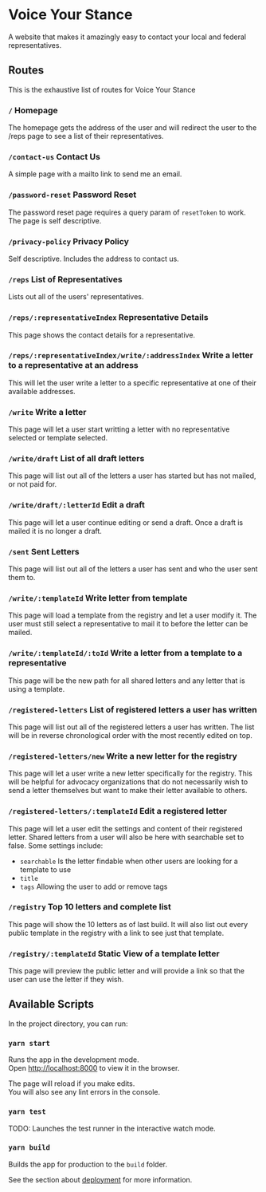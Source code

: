 # Voice Your Stance

A website that makes it amazingly easy to contact your local and federal
representatives.

## Routes

This is the exhaustive list of routes for Voice Your Stance

### `/` Homepage

The homepage gets the address of the user and will redirect the user to the
/reps page to see a list of their representatives.

### `/contact-us` Contact Us

A simple page with a mailto link to send me an email.

### `/password-reset` Password Reset

The password reset page requires a query param of `resetToken` to work. The page
is self descriptive.

### `/privacy-policy` Privacy Policy

Self descriptive. Includes the address to contact us.

### `/reps` List of Representatives

Lists out all of the users' representatives.

### `/reps/:representativeIndex` Representative Details

This page shows the contact details for a representative.

### `/reps/:representativeIndex/write/:addressIndex` Write a letter to a representative at an address

This will let the user write a letter to a specific representative at one of
their available addresses.

### `/write` Write a letter

This page will let a user start writting a letter with no representative
selected or template selected.

### `/write/draft` List of all draft letters

This page will list out all of the letters a user has started but has not
mailed, or not paid for.

### `/write/draft/:letterId` Edit a draft

This page will let a user continue editing or send a draft. Once a draft
is mailed it is no longer a draft.

### `/sent` Sent Letters

This page will list out all of the letters a user has sent and who the
user sent them to.

### `/write/:templateId` Write letter from template

This page will load a template from the registry and let a user modify it.
The user must still select a representative to mail it to before the letter can
be mailed.

### `/write/:templateId/:toId` Write a letter from a template to a representative

This page will be the new path for all shared letters and any letter that
is using a template.

### `/registered-letters` List of registered letters a user has written

This page will list out all of the registered letters a user has written.
The list will be in reverse chronological order with the most recently edited
on top.

### `/registered-letters/new` Write a new letter for the registry

This page will let a user write a new letter specifically for the registry. This
will be helpful for advocacy organizations that do not necessarily wish to send
a letter themselves but want to make their letter available to others.

### `/registered-letters/:templateId` Edit a registered letter

This page will let a user edit the settings and content of their registered
letter. Shared letters from a user will also be here with searchable set to false.
Some settings include:

- `searchable` Is the letter findable when other users are looking for a template to use
- `title`
- `tags` Allowing the user to add or remove tags

### `/registry` Top 10 letters and complete list

This page will show the 10 letters as of last build. It will also list out every
public template in the registry with a link to see just that template.

### `/registry/:templateId` Static View of a template letter

This page will preview the public letter and will provide a link so that the user
can use the letter if they wish.

## Available Scripts

In the project directory, you can run:

### `yarn start`

Runs the app in the development mode.<br />
Open [http://localhost:8000](http://localhost:8000) to view it in the browser.

The page will reload if you make edits.<br />
You will also see any lint errors in the console.

### `yarn test`

TODO: Launches the test runner in the interactive watch mode.

### `yarn build`

Builds the app for production to the `build` folder.<br />

See the section about [deployment](https://www.gatsbyjs.org/docs/overview-of-the-gatsby-build-process/) for more information.
